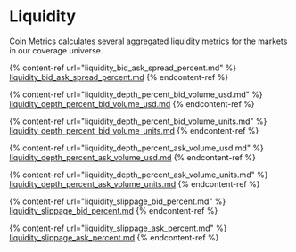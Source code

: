 # Liquidity

Coin Metrics calculates several aggregated liquidity metrics for the markets in our coverage universe.&#x20;

{% content-ref url="liquidity_bid_ask_spread_percent.md" %}
[liquidity\_bid\_ask\_spread\_percent.md](liquidity\_bid\_ask\_spread\_percent.md)
{% endcontent-ref %}

{% content-ref url="liquidity_depth_percent_bid_volume_usd.md" %}
[liquidity\_depth\_percent\_bid\_volume\_usd.md](liquidity\_depth\_percent\_bid\_volume\_usd.md)
{% endcontent-ref %}

{% content-ref url="liquidity_depth_percent_bid_volume_units.md" %}
[liquidity\_depth\_percent\_bid\_volume\_units.md](liquidity\_depth\_percent\_bid\_volume\_units.md)
{% endcontent-ref %}

{% content-ref url="liquidity_depth_percent_ask_volume_usd.md" %}
[liquidity\_depth\_percent\_ask\_volume\_usd.md](liquidity\_depth\_percent\_ask\_volume\_usd.md)
{% endcontent-ref %}

{% content-ref url="liquidity_depth_percent_ask_volume_units.md" %}
[liquidity\_depth\_percent\_ask\_volume\_units.md](liquidity\_depth\_percent\_ask\_volume\_units.md)
{% endcontent-ref %}

{% content-ref url="liquidity_slippage_bid_percent.md" %}
[liquidity\_slippage\_bid\_percent.md](liquidity\_slippage\_bid\_percent.md)
{% endcontent-ref %}

{% content-ref url="liquidity_slippage_ask_percent.md" %}
[liquidity\_slippage\_ask\_percent.md](liquidity\_slippage\_ask\_percent.md)
{% endcontent-ref %}
